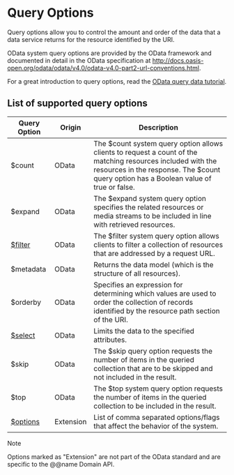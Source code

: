 # Query Options

Query options allow you to control the amount and order of the data that a data service returns for the resource identified by the URI.

OData system query options are provided by the OData framework and documented in detail in the OData specification at <http://docs.oasis-open.org/odata/odata/v4.0/odata-v4.0-part2-url-conventions.html>.

For a great introduction to query options, read the [OData query data tutorial](https://www.odata.org/getting-started/basic-tutorial/#queryData).

## List of supported query options

Query Option | Origin | Description
-------------|--------|------------
$count | OData | The $count system query option allows clients to request a count of the matching resources included with the resources in the response. The $count query option has a Boolean value of true or false.
$expand | OData | The $expand system query option specifies the related resources or media streams to be included in line with retrieved resources.
[$filter](filter.md) | OData | The $filter system query option allows clients to filter a collection of resources that are addressed by a request URL.
$metadata | OData | Returns the data model (which is the structure of all resources).
$orderby | OData | Specifies an expression for determining which values are used to order the collection of records identified by the resource path section of the URI.
[$select](select.md) | OData | Limits the data to the specified attributes.
$skip | OData | The $skip query option requests the number of items in the queried collection that are to be skipped and not included in the result.
$top | OData | The $top system query option requests the number of items in the queried collection to be included in the result.
[$options](options.md) | Extension | List of comma separated options/flags that affect the behavior of the system.

> [!note]
> Options marked as "Extension" are not part of the OData standard and are specific to the @@name Domain API.
